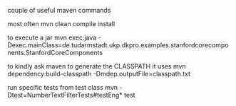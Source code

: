 couple of useful maven commands

most often
mvn clean compile install

to execute a jar
mvn exec:java -Dexec.mainClass=de.tudarmstadt.ukp.dkpro.examples.stanfordcorecomponents.StanfordCoreComponents

to kindly ask maven to generate the CLASSPATH it uses
mvn dependency:build-classpath -Dmdep.outputFile=classpath.txt

run specific tests from test class
mvn -Dtest=NumberTextFilterTests#testEng* test 

